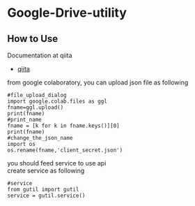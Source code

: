 # Google-Drive-utility
## How to Use
Documentation at qiita
* [qiita](https://qiita.com/hrnckmr/items/e2fd307566580d0cae65)

from google colaboratory, you can upload json file as following
```
#file_upload_dialog
import google.colab.files as ggl
fname=ggl.upload()
print(fname)
#print_name
fname = [k for k in fname.keys()][0]
print(fname)
#change_the_json_name
import os
os.rename(fname,'client_secret.json')
```
you should feed service to use api  
create service as following
```
#service
from gutil import gutil
service = gutil.service()
```

